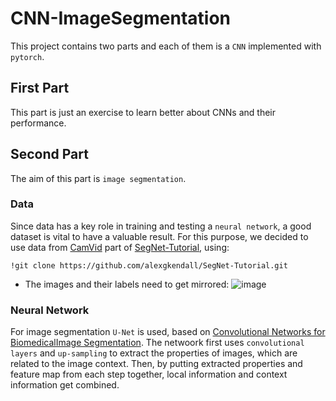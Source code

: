 # CNN-ImageSegmentation
This project contains two parts and each of them is a `CNN` implemented with `pytorch`.

## First Part
This part is just an exercise to learn better about CNNs and their performance.

## Second Part
The aim of this part is `image segmentation`.
### Data
Since data has a key role in training and testing a `neural network`, a good dataset is vital to have a valuable result. For this purpose, we decided to use data from [CamVid](https://github.com/alexgkendall/SegNet-Tutorial/tree/master/CamVid) part of [SegNet-Tutorial](https://github.com/alexgkendall/SegNet-Tutorial), using:
```
!git clone https://github.com/alexgkendall/SegNet-Tutorial.git
```
- The images and their labels need to get mirrored:
![image](https://user-images.githubusercontent.com/72709191/195537977-5a81fa9d-dabe-46f9-a8e8-0942bddf7c9f.png)

### Neural Network
For image segmentation `U-Net` is used, based on [Convolutional Networks for BiomedicalImage Segmentation](https://arxiv.org/pdf/1505.04597.pdf). The netwoork first uses `convolutional layers` and `up-sampling` to extract the properties of images, which are related to the image context. Then, by putting extracted properties and feature map from each step together, local information and context information get combined.
